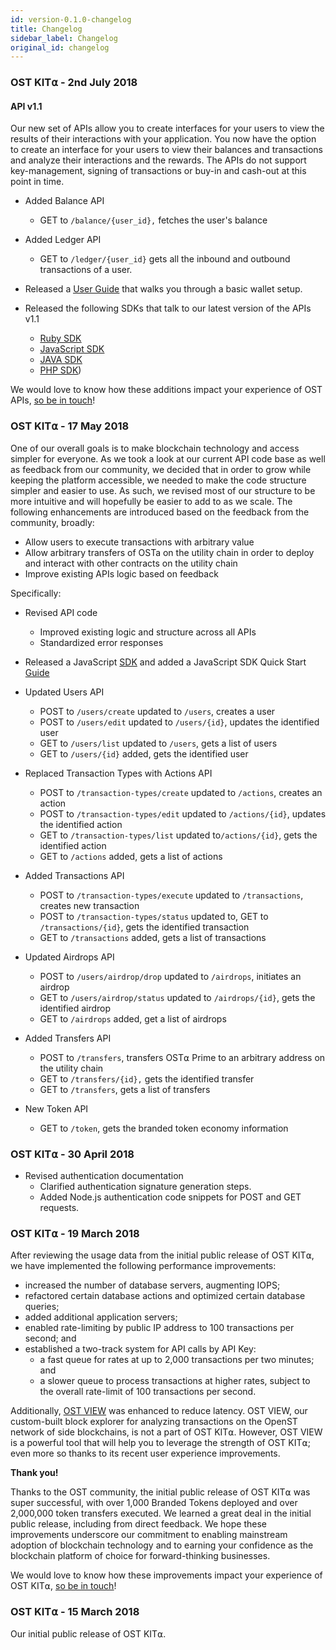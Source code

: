 ```yaml
---
id: version-0.1.0-changelog
title: Changelog
sidebar_label: Changelog
original_id: changelog
---
```


### OST KIT⍺ - 2nd July 2018
#### API v1.1
Our new set of APIs allow you to create interfaces for your users to view the results of their interactions with your application. You now have the option to create an interface for your users to view their balances and transactions and analyze their interactions and the rewards. The APIs do not support key-management, signing of transactions or buy-in and cash-out at this point in time.

- Added Balance API
	- GET to `/balance/{user_id},` fetches the user's balance
- Added Ledger API
	- GET to `/ledger/{user_id}` gets all the inbound and outbound transactions of a user.

- Released a [<u>User Guide</u>](/docs/guide_wallet_setup.html) that walks you through a basic wallet setup.

- Released the following SDKs that talk to our latest version of the APIs v1.1
    - [<u>Ruby SDK</u>](https://github.com/OpenSTFoundation/ost-sdk-ruby/tree/release-1.1)
	- [<u>JavaScript SDK</u>](https://github.com/OpenSTFoundation/ost-sdk-js/tree/release-1.1)
	- [<u>JAVA SDK</u>](https://github.com/OpenSTFoundation/ost-sdk-java/tree/v1.1.0)
	- [<u>PHP SDK</u>](https://github.com/OpenSTFoundation/ost-sdk-php/tree/V1.1.0))

We would love to know how these additions impact your experience of OST APIs, [<u>so be in touch</u>](https://help.ost.com/support/discussions)!

### OST KIT⍺ - 17 May 2018

One of our overall goals is to make blockchain technology and access simpler for everyone. As we took a look at our current API code base as well as feedback from our community, we decided that in order to grow while keeping the platform accessible, we needed to make the code structure simpler and easier to use. As such, we revised most of our structure to be more intuitive and will hopefully be easier to add to as we scale. The following enhancements are introduced based on the feedback from the community, broadly: 

 * Allow users to execute transactions with arbitrary value
 * Allow arbitrary transfers of OSTa on the utility chain in order to deploy and interact with other contracts on the utility chain
 * Improve existing APIs logic based on feedback

Specifically:

- Revised API code
	- Improved existing logic and structure across all APIs
	- Standardized error responses

- Released a JavaScript [SDK](https://www.npmjs.com/package/@ostdotcom/ost-sdk) and added a JavaScript SDK Quick Start [Guide](3_02_SDK_JAVASCRIPT.md)

- Updated Users API
	- POST to `/users/create` updated to `/users`, creates a user
	- POST to `/users/edit` updated to `/users/{id}`, updates the identified user 
	- GET to `/users/list` updated to `/users`, gets a list of users 
	- GET to `/users/{id}` added, gets the identified user

- Replaced Transaction Types with Actions API 
	- POST to `/transaction-types/create` updated to `/actions`, creates an action
	- POST to `/transaction-types/edit` updated to `/actions/{id}`, updates the identified action
	- GET to `/transaction-types/list` updated to`/actions/{id}`, gets the identified action
	- GET to `/actions` added, gets a list of actions

- Added Transactions API
	- POST to `/transaction-types/execute` updated to `/transactions`, creates new transaction
	- POST to `/transaction-types/status` updated to, GET to `/transactions/{id}`, gets the identified transaction
	- GET to `/transactions` added, gets a list of transactions

- Updated Airdrops API
	- POST to `/users/airdrop/drop` updated to `/airdrops`, initiates an airdrop
	- GET to `/users/airdrop/status` updated to `/airdrops/{id}`, gets the identified airdrop
	- GET to `/airdrops` added, get a list of airdrops

- Added Transfers API
	- POST to `/transfers`, transfers OST⍺ Prime to an arbitrary address on the utility chain
	- GET to `/transfers/{id},` gets the identified transfer
	- GET to `/transfers`, gets a list of transfers

- New Token API
	- GET to `/token`, gets the branded token economy information


### OST KIT⍺ - 30 April 2018
- Revised authentication documentation 
	- Clarified authentication signature generation steps. 
	- Added Node.js authentication code snippets for POST and GET requests.


### OST KIT⍺ - 19 March 2018

After reviewing the usage data from the initial public release of OST KIT⍺, we have implemented the following performance improvements:

- increased the number of database servers, augmenting IOPS;
- refactored certain database actions and optimized certain database queries;
- added additional application servers;
- enabled rate-limiting by public IP address to 100 transactions per second; and
- established a two-track system for API calls by API Key:
  	- a fast queue for rates at up to 2,000 transactions per two minutes; and
	- a slower queue to process transactions at higher rates, subject to the overall rate-limit of 100 transactions per second.

Additionally, [<u>OST VIEW</u>](https://view.ost.com/) was enhanced to reduce latency. OST VIEW, our custom-built block explorer for analyzing transactions on the OpenST network of side blockchains, is not a part of OST KIT⍺. However, OST VIEW is a powerful tool that will help you to leverage the strength of OST KIT⍺; even more so thanks to its recent user experience improvements.

**Thank you!**

Thanks to the OST community, the initial public release of OST KIT⍺ was super successful, with over 1,000 Branded Tokens deployed and over 2,000,000 token transfers executed. We learned a great deal in the initial public release, including from direct feedback. We hope these improvements underscore our commitment to enabling mainstream adoption of blockchain technology and to earning your confidence as the blockchain platform of choice for forward-thinking businesses.

We would love to know how these improvements impact your experience of OST KIT⍺, [<u>so be in touch</u>](https://help.ost.com/support/discussions)!

### OST KIT⍺ - 15 March 2018

Our initial public release of OST KIT⍺.
